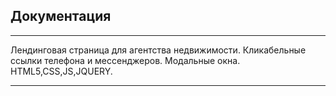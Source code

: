 ## Документация
---
Лендинговая страница для агентства недвижимости.
Кликабельные ссылки телефона и мессенджеров. Модальные окна.
HTML5,CSS,JS,JQUERY.

---
